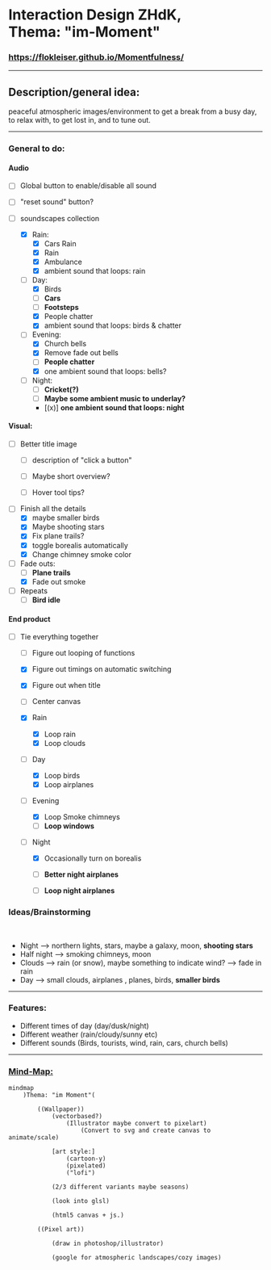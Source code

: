 # Interaction Design ZHdK, <br/> Thema: "im-Moment"


### https://flokleiser.github.io/Momentfulness/

___

## Description/general idea:

peaceful atmospheric images/environment to get a break from a busy day, to relax with, to get lost in, and to tune out. 

___

### General to do:

#### Audio

- [ ] Global button to enable/disable all sound
- [ ] "reset sound" button?

- [ ] soundscapes collection
    - [x] Rain:
        - [x] Cars Rain
        - [x] Rain
        - [x] Ambulance
        - [x] ambient sound that loops: rain

    - [ ] Day:
        - [x] Birds
        - [ ] **Cars**
        - [ ] **Footsteps**
        - [x] People chatter
        - [x] ambient sound that loops: birds & chatter

    - [ ] Evening:
        - [x] Church bells
        - [x] Remove fade out bells
        - [ ] **People chatter**
        - [x] one ambient sound that loops: bells? 

    - [ ] Night:
        - [ ] **Cricket(?)**
        - [ ] **Maybe some ambient music to underlay?**
        - [(x)] **one ambient sound that loops: night**

#### Visual:

- [ ] Better title image
    - [ ] description of "click a button"
    - [ ] Maybe short overview?

    - [ ] Hover tool tips?
    
- [ ] Finish all the details
    - [x] maybe smaller birds
    - [x] Maybe shooting stars
    - [x] Fix plane trails?
    - [x] toggle borealis automatically
    - [x] Change chimney smoke color

- [ ] Fade outs:
    - [ ] **Plane trails**
    - [x] Fade out smoke 

- [ ] Repeats
    - [ ] **Bird idle**

#### End product
- [ ] Tie everything together
    - [ ] Figure out looping of functions
    - [x] Figure out timings on automatic switching
    - [x] Figure out when title
    - [ ] Center canvas

    - [x] Rain 
      - [x] Loop rain 
      - [x] Loop clouds

    - [ ] Day
      - [x] Loop birds
      - [x] Loop airplanes

    - [ ] Evening
      - [x] Loop Smoke chimneys
      - [ ] **Loop windows** 

    - [ ] Night
      - [x] Occasionally turn on borealis
      - [ ] **Better night airplanes**
      - [ ] **Loop night airplanes**


### Ideas/Brainstorming

<br/>

- Night --> northern lights, stars, maybe a galaxy, moon, **shooting stars**
- Half night --> smoking chimneys, moon
- Clouds --> rain (or snow), maybe something to indicate wind? --> fade in rain
- Day --> small clouds, airplanes , planes, birds, **smaller birds**

___

### Features:

- Different times of day (day/dusk/night)
- Different weather (rain/cloudy/sunny etc)
- Different sounds (Birds, tourists, wind, rain, cars, church bells)

___

### <ins>Mind-Map:</ins>

```mermaid
mindmap
    )Thema: "im Moment"(

        ((Wallpaper))
            (vectorbased?)
                (Illustrator maybe convert to pixelart)
                    (Convert to svg and create canvas to animate/scale)

            [art style:] 
                (cartoon-y)
                (pixelated)
                ("lofi")

            (2/3 different variants maybe seasons)

            (look into glsl)

            (html5 canvas + js.)

        ((Pixel art))

            (draw in photoshop/illustrator)

            (google for atmospheric landscapes/cozy images)


```
